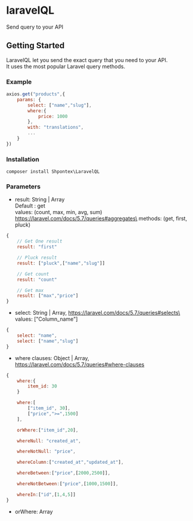 # laravelQL
Send query to your API

## Getting Started
LaravelQL let you send the exact query that you need to your API.\
It uses the most popular Laravel query methods.
### Example
```js
axios.get("products",{
    params: {
        select: ["name","slug"],
        where:{
            price: 1000
        },
        with: "translations",
        ...
    }
})
```
### Installation
```
composer install Shpontex\LaravelQL
```

### Parameters
* result: String | Array\
 Default : get\
 values: (count, max, min, avg, sum) https://laravel.com/docs/5.7/queries#aggregates\
 methods: (get, first, pluck)
```js
{
    // Get One result
    result: "first"

    // Pluck result
    result: ["pluck",["name","slug"]]

    // Get count
    result: "count"

    // Get max
    result: ["max","price"]
}
```
* select: String | Array, https://laravel.com/docs/5.7/queries#selects\
values: ["Column_name"]
```js
{
    select: "name",
    select: ["name","slug"]
}
```
* where clauses: Object | Array, https://laravel.com/docs/5.7/queries#where-clauses
```js
{
    where:{
        item_id: 30
    }

    where:[
        ["item_id", 30],
        ["price",">=",1500]
    ],

    orWhere:["item_id",20],

    whereNull: "created_at",

    whereNotNull: "price",

    whereColumn:["created_at","updated_at"],

    whereBetween:["price",[2000,2500]],

    whereNotBetween:["price",[1000,1500]],

    whereIn:["id",[1,4,5]]
}
```
* orWhere: Array


